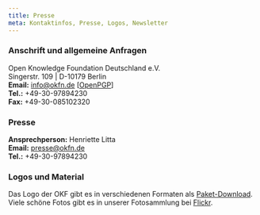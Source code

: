 ```yaml
---
title: Presse
meta: Kontaktinfos, Presse, Logos, Newsletter
---
```


### Anschrift und allgemeine Anfragen

Open Knowledge Foundation Deutschland e.V.<br>
Singerstr. 109 | D-10179 Berlin <br>
**Email:** info@okfn.de [<a href="/okf/info_okfn_de_pub.asc">OpenPGP</a>]<br>
**Tel.:** +49-30-97894230<br>
**Fax:** +49-30-085102320


### Presse

**Ansprechperson:**
Henriette Litta<br>
**Email:** presse@okfn.de<br>
**Tel.:** +49-30-97894230

### Logos und Material

Das Logo der OKF gibt es in verschiedenen Formaten als [Paket-Download](/files/logos/Logos_okfde.zip). Viele schöne Fotos gibt es in unserer Fotosammlung bei [Flickr](https://www.flickr.com/photos/okfde/sets/).
